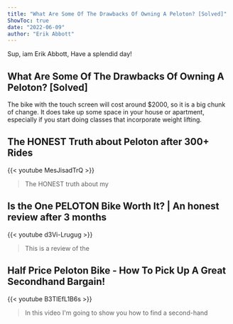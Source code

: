 ```yaml
---
title: "What Are Some Of The Drawbacks Of Owning A Peloton? [Solved]"
ShowToc: true 
date: "2022-06-09"
author: "Erik Abbott" 
---
```


Sup, iam Erik Abbott, Have a splendid day!
## What Are Some Of The Drawbacks Of Owning A Peloton? [Solved]
The bike with the touch screen will cost around $2000, so it is a big chunk of change. It does take up some space in your house or apartment, especially if you start doing classes that incorporate weight lifting.

## The HONEST Truth about Peloton after 300+ Rides
{{< youtube MesJisadTrQ >}}
>The HONEST truth about my 

## Is the One PELOTON Bike Worth It? | An honest review after 3 months
{{< youtube d3Vi-Lrugug >}}
>This is a review of the 

## Half Price Peloton Bike - How To Pick Up A Great Secondhand Bargain!
{{< youtube B3TIEfL1B6s >}}
>In this video I'm going to show you how to find a second-hand 


